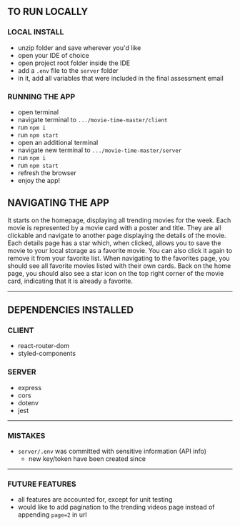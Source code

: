 ## TO RUN LOCALLY ##
### LOCAL INSTALL ###
- unzip folder and save wherever you'd like
- open your IDE of choice
- open project root folder inside the IDE
- add a `.env` file to the `server` folder
- in it, add all variables that were included in the final assessment email
### RUNNING THE APP ###
- open terminal
- navigate terminal to `.../movie-time-master/client`
- run `npm i`
- run `npm start`
- open an additional terminal
- navigate new terminal to `.../movie-time-master/server`
- run `npm i`
- run `npm start`
- refresh the browser
- enjoy the app!

## NAVIGATING THE APP ##
It starts on the homepage, displaying all trending movies for the week.  Each movie is represented by a movie card with a poster and title.  They are all clickable and navigate to another page displaying the details of the movie.  Each details page has a star which, when clicked, allows you to save the movie to your local storage as a favorite movie.  You can also click it again to remove it from your favorite list.  When navigating to the favorites page, you should see all favorite movies listed with their own cards.  Back on the home page, you should also see a star icon on the top right corner of the movie card, indicating that it is already a favorite.

-------------------------------------------------------------------------------------------

## DEPENDENCIES INSTALLED
### CLIENT
- react-router-dom
- styled-components
### SERVER
- express
- cors
- dotenv
- jest

-------------------------------------------------------------------------------------------

### MISTAKES
- `server/.env` was committed with sensitive information (API info)
  - new key/token have been created since

-------------------------------------------------------------------------------------------

### FUTURE FEATURES
- all features are accounted for, except for unit testing
- would like to add pagination to the trending videos page instead of appending `page=2` in url